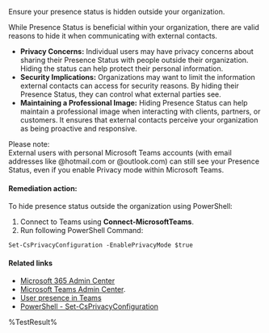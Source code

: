 Ensure your presence status is hidden outside your organization.

While Presence Status is beneficial within your organization, there are valid reasons to hide it when communicating with external contacts.

- **Privacy Concerns:** Individual users may have privacy concerns about sharing their Presence Status with people outside their organization. Hiding the status can help protect their personal information.
- **Security Implications:** Organizations may want to limit the information external contacts can access for security reasons. By hiding their Presence Status, they can control what external parties see.
- **Maintaining a Professional Image:** Hiding Presence Status can help maintain a professional image when interacting with clients, partners, or customers. It ensures that external contacts perceive your organization as being proactive and responsive.

Please note:\
External users with personal Microsoft Teams accounts (with email addresses like @hotmail.com or @outlook.com) can still see your Presence Status, even if you enable Privacy mode within Microsoft Teams.

#### Remediation action:

To hide presence status outside the organization using PowerShell:
1. Connect to Teams using **Connect-MicrosoftTeams**.
2. Run following PowerShell Command:
```
Set-CsPrivacyConfiguration -EnablePrivacyMode $true
```

#### Related links

* [Microsoft 365 Admin Center](https://admin.microsoft.com)
* [Microsoft Teams Admin Center](https://admin.teams.microsoft.com).
* [User presence in Teams](https://learn.microsoft.com/en-us/microsoftteams/presence-admins#presence-states-in-teams)
* [PowerShell - Set-CsPrivacyConfiguration](https://learn.microsoft.com/en-us/powershell/module/skype/set-csprivacyconfiguration?view=skype-ps)

<!--- Results --->
%TestResult%